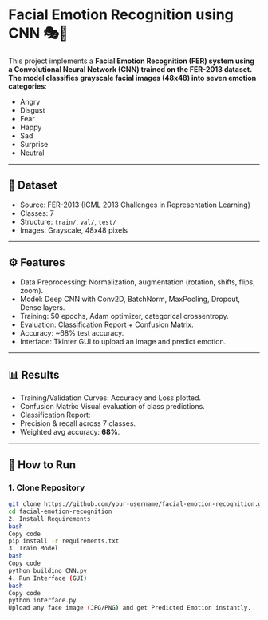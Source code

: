 # Facial Emotion Recognition using CNN 🎭🤖  

This project implements a **Facial Emotion Recognition (FER) system using a Convolutional Neural Network (CNN) trained on the FER-2013 dataset. The model classifies grayscale facial images (48x48) into seven emotion categories**:  

- Angry  
- Disgust  
- Fear  
- Happy  
- Sad  
- Surprise  
- Neutral  

---

## 📂 Dataset  
- Source: FER-2013 (ICML 2013 Challenges in Representation Learning)  
- Classes: 7  
- Structure: `train/`, `val/`, `test/`  
- Images: Grayscale, 48x48 pixels  

---

## ⚙️ Features  
- Data Preprocessing: Normalization, augmentation (rotation, shifts, flips, zoom).  
- Model: Deep CNN with Conv2D, BatchNorm, MaxPooling, Dropout, Dense layers.  
- Training: 50 epochs, Adam optimizer, categorical crossentropy.  
- Evaluation: Classification Report + Confusion Matrix.  
- Accuracy: ~68% test accuracy.  
- Interface: Tkinter GUI to upload an image and predict emotion.  

---

## 📊 Results  
- Training/Validation Curves: Accuracy and Loss plotted.  
- Confusion Matrix: Visual evaluation of class predictions.  
- Classification Report:  
- Precision & recall across 7 classes.  
- Weighted avg accuracy: **68%**.  

---

## 🚀 How to Run  

### 1. Clone Repository  
```bash
git clone https://github.com/your-username/facial-emotion-recognition.git
cd facial-emotion-recognition
2. Install Requirements
bash
Copy code
pip install -r requirements.txt
3. Train Model
bash
Copy code
python building_CNN.py
4. Run Interface (GUI)
bash
Copy code
python interface.py
Upload any face image (JPG/PNG) and get Predicted Emotion instantly.
